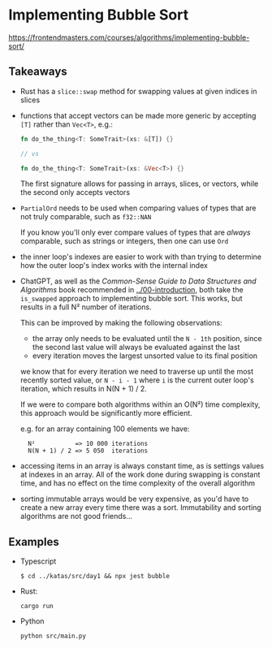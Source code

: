 # Implementing Bubble Sort

https://frontendmasters.com/courses/algorithms/implementing-bubble-sort/

## Takeaways

- Rust has a `slice::swap` method for swapping values at given indices in slices
- functions that accept vectors can be made more generic by accepting
  `[T]` rather than `Vec<T>`, e.g.:

  ```rust
  fn do_the_thing<T: SomeTrait>(xs: &[T]) {}

  // vs

  fn do_the_thing<T: SomeTrait>(xs: &Vec<T>) {}
  ```

  The first signature allows for passing in arrays, slices, or vectors, while
  the second only accepts vectors

- `PartialOrd` needs to be used when comparing values of types that are not
  truly comparable, such as `f32::NAN`

  If you know you'll only ever compare values of types that are _always_
  comparable, such as strings or integers, then one can use `Ord`

- the inner loop's indexes are easier to work with than trying to determine how
  the outer loop's index works with the internal index
- ChatGPT, as well as the _Common-Sense Guide to Data Structures and Algorithms_
  book recommended in [../00-introduction](../00-introduction), both take the
  `is_swapped` approach to implementing bubble sort. This works, but results in
  a full N² number of iterations.

  This can be improved by making the following observations:

  - the array only needs to be evaluated until the `N - 1th` position, since the
    second last value will always be evaluated against the last
  - every iteration moves the largest unsorted value to its final position

  we know that for every iteration we need to traverse up until the most
  recently sorted value, or `N - i - 1` where `i` is the current outer loop's
  iteration, which results in N(N + 1) / 2.

  If we were to compare both algorithms within an O(N²) time complexity, this
  approach would be significantly more efficient.

  e.g. for an array containing 100 elements we have:

  ```
    N²           => 10 000 iterations
    N(N + 1) / 2 => 5 050  iterations
  ```

- accessing items in an array is always constant time, as is settings values at
  indexes in an array. All of the work done during swapping is constant time,
  and has no effect on the time complexity of the overall algorithm
- sorting immutable arrays would be very expensive, as you'd have to create a
  new array every time there was a sort. Immutability and sorting algorithms
  are not good friends...

## Examples

- Typescript

  ```shell
  $ cd ../katas/src/day1 && npx jest bubble
  ```

- Rust:

  ```shell
  cargo run
  ```

- Python

  ```shell
  python src/main.py
  ```
